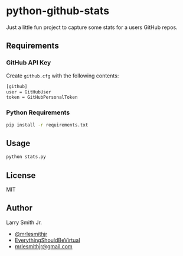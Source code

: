 # python-github-stats

Just a little fun project to capture some stats for a users GitHub repos.

## Requirements

### GitHub API Key

Create `github.cfg` with the following contents:

```bash
[github]
user = GitHubUser
token = GitHubPersonalToken
```

### Python Requirements

```bash
pip install -r requirements.txt
```

## Usage

```bash
python stats.py
```

## License

MIT

## Author

Larry Smith Jr.

- [@mrlesmithjr](https://twitter.com/mrlesmithjr)
- [EverythingShouldBeVirtual](http://everythingshouldbevirtual.com)
- [mrlesmithjr@gmail.com](mailto:mrlesmithjr@gmail.com)
